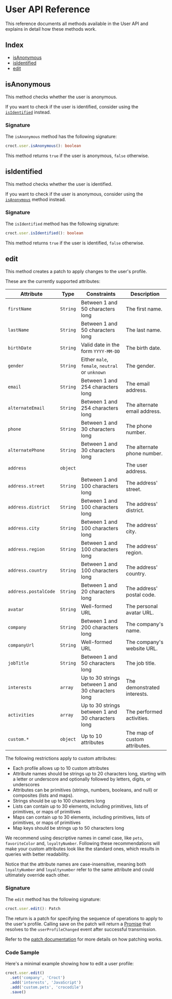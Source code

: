 # User API Reference

This reference documents all methods available in the User API and explains in detail how these methods work.

## Index

- [isAnonymous](#isanonymous)
- [isIdentified](#isidentified)
- [edit](#edit)

## isAnonymous

This method checks whether the user is anonymous.

If you want to check if the user is identified, consider using the [`isIdentified`](#isidentified) instead.

### Signature

The `isAnonymous` method has the following signature:

```ts
croct.user.isAnonymous(): boolean
```

This method returns `true` if the user is anonymous, `false` otherwise.

## isIdentified

This method checks whether the user is identified.

If you want to check if the user is anonymous, consider using the [`isAnonymous`](#isanonymous) method instead.

### Signature

The `isIdentified` method has the following signature:

```ts
croct.user.isIdentified(): boolean
```

This method returns `true` if the user is identified, `false` otherwise.

## edit

This method creates a patch to apply changes to the user's profile.

These are the currently supported attributes:

| Attribute            | Type     | Constraints                                       | Description                   |
|----------------------|----------|---------------------------------------------------|-------------------------------|
| `firstName`          | `String` | Between 1 and 50 characters long                  | The first name.               |
| `lastName`           | `String` | Between 1 and 50 characters long                  | The last name.                |
| `birthDate`          | `String` | Valid date in the form `YYYY-MM-DD`               | The birth date.               |
| `gender`             | `String` | Either `male`, `female`, `neutral` or `unknown`   | The gender.                   |
| `email`              | `String` | Between 1 and 254 characters long                 | The email address.            |
| `alternateEmail`     | `String` | Between 1 and 254 characters long                 | The alternate email address.  |
| `phone`              | `String` | Between 1 and 30 characters long                  | The phone number.             |
| `alternatePhone`     | `String` | Between 1 and 30 characters long                  | The alternate phone number.   |
| `address`            | `object` |                                                   | The user address.             |
| `address.street`     | `String` | Between 1 and 100 characters long                 | The address' street.          |
| `address.district`   | `String` | Between 1 and 100 characters long                 | The address' district.        |
| `address.city`       | `String` | Between 1 and 100 characters long                 | The address' city.            |
| `address.region`     | `String` | Between 1 and 100 characters long                 | The address' region.          |
| `address.country`    | `String` | Between 1 and 100 characters long                 | The address' country.         |
| `address.postalCode` | `String` | Between 1 and 20 characters long                  | The address' postal code.     |
| `avatar`             | `String` | Well-formed URL                                   | The personal avatar URL.      |
| `company`            | `String` | Between 1 and 200 characters long                 | The company's name.           |
| `companyUrl`         | `String` | Well-formed URL                                   | The company's website URL.    |
| `jobTitle`           | `String` | Between 1 and 50 characters long                  | The job title.                |
| `interests`          | `array`  | Up to 30 strings between 1 and 30 characters long | The demonstrated interests.   |
| `activities`         | `array`  | Up to 30 strings between 1 and 30 characters long | The performed activities.     |
| `custom.*`           | `object` | Up to 10 attributes                               | The map of custom attributes. |

The following restrictions apply to custom attributes:

- Each profile allows up to 10 custom attributes
- Attribute names should be strings up to 20 characters long, starting with a letter or underscore and optionally 
followed by letters, digits, or underscores
- Attributes can be primitives (strings, numbers, booleans, and null) or composites (lists and maps).
- Strings should be up to 100 characters long
- Lists can contain up to 30 elements, including primitives, lists of primitives, or maps of primitives
- Maps can contain up to 30 elements, including primitives, lists of primitives, or maps of primitives
- Map keys should be strings up to 50 characters long
 
We recommend using descriptive names in camel case, like `pets`, `favoriteColor` and, `loyaltyNumber`.  Following these
recommendations will make your custom attributes look like the standard ones, which results in queries with better 
readability.

Notice that the attribute names are case-insensitive, meaning both `loyaltyNumber` and `loyaltynumber` refer to the same 
attribute and could ultimately override each other. 

### Signature

The `edit` method has the following signature:

```ts
croct.user.edit(): Patch
```

The return is a patch for specifying the sequence of operations to apply to the user's profile.
Calling save on the patch will return a [Promise](https://developer.mozilla.org/en/docs/Web/JavaScript/Reference/Global_Objects/Promise) 
that resolves to the `userProfileChanged` event after successful transmission.

Refer to the [patch documentation](patch.md) for more details on how patching works.

### Code Sample

Here's a minimal example showing how to edit a user profile:

```js
croct.user.edit()
  .set('company', 'Croct')
  .add('interests', 'JavaScript')
  .add('custom.pets', 'crocodile')
  .save()
```
